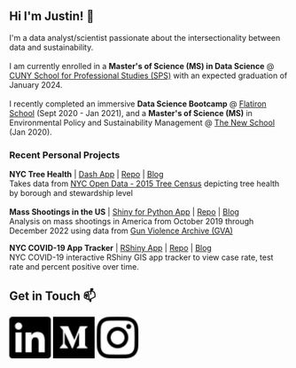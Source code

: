 ## Hi I'm Justin! 👋

<!--
**justinm0rgan/justinm0rgan** is a ✨ _special_ ✨ repository because its `README.md` (this file) appears on your GitHub profile.

Here are some ideas to get you started:

- 🔭 I’m currently working on ...
- 🌱 I’m currently learning ...
- 👯 I’m looking to collaborate on ...
- 🤔 I’m looking for help with ...
- 💬 Ask me about ...
- 📫 How to reach me: ...
- 😄 Pronouns: ...
- ⚡ Fun fact: ...
-->

I'm a data analyst/scientist passionate about the intersectionality between data and sustainability.
<br>
<br>
I am currently enrolled in a <b>Master's of Science (MS) in Data Science</b> @ <a href="https://sps.cuny.edu/academics/graduate/master-science-data-science-ms">CUNY School for Professional Studies (SPS)</a> with an expected graduation of January 2024.
<br>
<br>
I recently completed an immersive <b>Data Science Bootcamp</b> @ <a href="https://flatironschool.com/career-courses/data-science-bootcamp">Flatiron School</a> (Sept 2020 - Jan 2021),
and a <b>Master's of Science (MS)</b> in Environmental Policy and Sustainability Management @ <a href="https://www.newschool.edu/milano/environmental-policy-sustainability-management-ms/">The New School</a> (Jan 2020).

### Recent Personal Projects
<b>NYC Tree Health</b> | <a href="https://nyc-tree-health.herokuapp.com/">Dash App</a> | <a href="https://github.com/justinm0rgan/dash-heroku">Repo</a> | <a href="https://justinmorganwilliams.medium.com/python-dash-app-for-nyc-tree-health-36554e3c146f">Blog</a>
<br>
Takes data from <a href="https://data.cityofnewyork.us/Environment/2015-Street-Tree-Census-Tree-Data/uvpi-gqnh">NYC Open Data - 2015 Tree Census</a> depicting tree health by borough and stewardship level
<br>
<br>
<b>Mass Shootings in the US</b> | <a href="https://justinm0rgan.shinyapps.io/gun-violence-mass-shooting-us/">Shiny for Python App</a> | <a href="https://github.com/justinm0rgan/gun-violence">Repo</a> | <a href="https://medium.com/@justinmorganwilliams/shiny-for-python-choropleth-map-b750a880ef0a">Blog</a>
 <br>
Analysis on mass shootings in America from October 2019 through December 2022 using data from <a href="https://www.gunviolencearchive.org/">Gun Violence Archive (GVA)</a>

<b>NYC COVID-19 App Tracker</b> | <a href="https://justinm0rgan.shinyapps.io/nyc_covid_tracker_app/">RShiny App</a> | <a href="https://github.com/justinm0rgan/nyc_covid_tracker">Repo</a> | <a href="https://medium.com/@justinmorganwilliams/nyc-covid-19-gis-app-tracker-bacb83b8f26d">Blog</a>
<br>
NYC COVID-19 interactive RShiny GIS app tracker to view case rate, test rate and percent positive over time. 

## Get in Touch 📫 
<a href="https://www.linkedin.com/in/justin-williams-322987a5/">
    <img alt="LinkedIn" src="./images/linkedin.svg" width=75></a>
<a href ="https://justinmorganwilliams.medium.com/">
    <img alt="Medium" src="./images/medium.svg" width=75></a>
<a href ="https://www.instagram.com/sustainablemorgan/?hl=en">
    <img alt="Instagram" src="./images/iconmonstr-instagram-11.svg" width=75></a>
